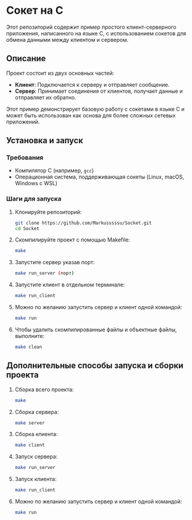 # Сокет на C

Этот репозиторий содержит пример простого клиент-серверного приложения, написанного на языке C, с использованием сокетов для обмена данными между клиентом и сервером.

## Описание

Проект состоит из двух основных частей:

- **Клиент**: Подключается к серверу и отправляет сообщение.
- **Сервер**: Принимает соединения от клиентов, получает данные и отправляет их обратно.

Этот пример демонстрирует базовую работу с сокетами в языке C и может быть использован как основа для более сложных сетевых приложений.

## Установка и запуск

### Требования

- Компилятор C (например, `gcc`)
- Операционная система, поддерживающая сокеты (Linux, macOS, Windows с WSL)

### Шаги для запуска

1. Клонируйте репозиторий:

   ```bash
   git clone https://github.com/Markusssssu/Socket.git
   cd Socket

2. Скомпилируйте проект с помощью Makefile:
   ```bash
   make
3. Запустите сервер указав порт:
   ```bash
   make run_server (порт)
4. Запустите клиент в отдельном терминале:
   ```bash
   make run_client
5. Можно по желанию запустить сервер и клиент одной командой:
   ```bash
   make run
6. Чтобы удалить скомпилированные файлы и объектные файлы, выполните:
   ```bash
   make clean

## Дополнительные способы запуска и сборки проекта

1. Сборка всего проекта:
   ```bash
   make
2. Сборка сервера:
   ```bash
   make server
3. Сборка клиента:
   ```bash
   make client
4. Запуск сервера:
   ```bash
   make run_server
5. Запуск клиента:
   ```bash
   make run_client
6. Можно по желанию запустить сервер и клиент одной командой:
   ```bash
   make run

